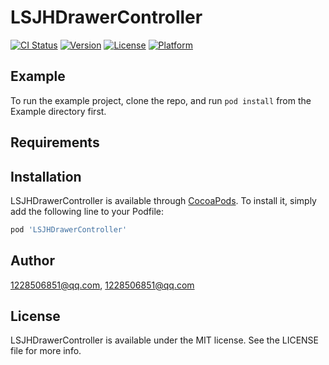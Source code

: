 # LSJHDrawerController

[![CI Status](https://img.shields.io/travis/1228506851@qq.com/LSJHDrawerController.svg?style=flat)](https://travis-ci.org/1228506851@qq.com/LSJHDrawerController)
[![Version](https://img.shields.io/cocoapods/v/LSJHDrawerController.svg?style=flat)](https://cocoapods.org/pods/LSJHDrawerController)
[![License](https://img.shields.io/cocoapods/l/LSJHDrawerController.svg?style=flat)](https://cocoapods.org/pods/LSJHDrawerController)
[![Platform](https://img.shields.io/cocoapods/p/LSJHDrawerController.svg?style=flat)](https://cocoapods.org/pods/LSJHDrawerController)

## Example

To run the example project, clone the repo, and run `pod install` from the Example directory first.

## Requirements

## Installation

LSJHDrawerController is available through [CocoaPods](https://cocoapods.org). To install
it, simply add the following line to your Podfile:

```ruby
pod 'LSJHDrawerController'
```

## Author

1228506851@qq.com, 1228506851@qq.com

## License

LSJHDrawerController is available under the MIT license. See the LICENSE file for more info.
